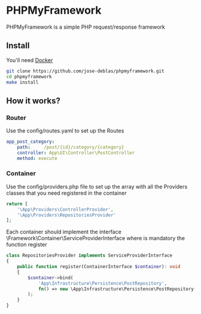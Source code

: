# PHPMyFramework

PHPMyFramework is a simple PHP request/response framework

## Install

You'll need [Docker](https://www.docker.com/)

```bash
git clone https://github.com/jose-deblas/phpmyframework.git
cd phpmyframework
make install
```

## How it works?

### Router

Use the config/routes.yaml to set up the Routes

```yaml
app_post_category:
    path:     /post/{id}/category/{category}
    controller: App\UI\Controller\PostController
    method: execute
```

### Container

Use the config/providers.php file to set up the array with all the Providers classes that you need registered in the container

```php
return [
    '\App\Providers\ControllerProvider',
    '\App\Providers\RepositoriesProvider'
];
```

Each container should implement the interface \Framework\Container\ServiceProviderInterface where is mandatory the function register

```php
class RepositoriesProvider implements ServiceProviderInterface
{
    public function register(ContainerInterface $container): void
    {
        $container->bind(
            'App\Infrastructure\Persistence\PostRepository',
            fn() => new \App\Infrastructure\Persistence\PostRepository()
        );
    }
}
```
